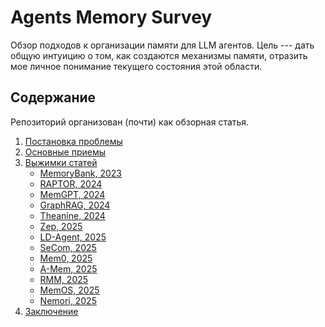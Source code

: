 # Agents Memory Survey

Обзор подходов к организации памяти для LLM агентов. Цель --- дать общую интуицию о том, как создаются механизмы памяти, отразить мое личное понимание текущего состояния этой области.

## Содержание

Репозиторий организован (почти) как обзорная статья.

1. [Постановка проблемы](./src/problem.md)
2. [Основные приемы](./src/approaches.md)
3. [Выжимки статей](./src/papers/README.md)
    - [MemoryBank, 2023](./src/papers/memorybank.md)
    - [RAPTOR, 2024](./src/papers/raptor.md)
    - [MemGPT, 2024](./src/papers/memgpt.md)
    - [GraphRAG, 2024](./src/papers/graphrag.md)
    - [Theanine, 2024](./src/papers/theanine.md)
    - [Zep, 2025](./src/papers/zep.md)
    - [LD-Agent, 2025](./src/papers/ld-agent.md)
    - [SeCom, 2025](./src/papers/secom.md)
    - [Mem0, 2025](./src/papers/mem0.md)
    - [A-Mem, 2025](./src/papers/amem.md)
    - [RMM, 2025](./src/papers/rmm.md)
    - [MemOS, 2025](./src/papers/memos.md)
    - [Nemori, 2025](./src/papers/nemori.md)
4. [Заключение](./src/conclusion.md)
